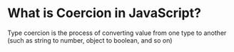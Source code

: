 # What is Coercion in JavaScript?

Type coercion is the process of converting value from one type to another (such as string to number, object to boolean, and so on)